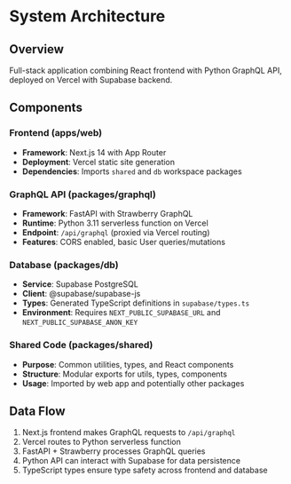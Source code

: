 # System Architecture

## Overview

Full-stack application combining React frontend with Python GraphQL API, deployed on Vercel with Supabase backend.

## Components

### Frontend (apps/web)
- **Framework**: Next.js 14 with App Router
- **Deployment**: Vercel static site generation
- **Dependencies**: Imports `shared` and `db` workspace packages

### GraphQL API (packages/graphql)
- **Framework**: FastAPI with Strawberry GraphQL
- **Runtime**: Python 3.11 serverless function on Vercel
- **Endpoint**: `/api/graphql` (proxied via Vercel routing)
- **Features**: CORS enabled, basic User queries/mutations

### Database (packages/db)
- **Service**: Supabase PostgreSQL
- **Client**: @supabase/supabase-js
- **Types**: Generated TypeScript definitions in `supabase/types.ts`
- **Environment**: Requires `NEXT_PUBLIC_SUPABASE_URL` and `NEXT_PUBLIC_SUPABASE_ANON_KEY`

### Shared Code (packages/shared)
- **Purpose**: Common utilities, types, and React components
- **Structure**: Modular exports for utils, types, components
- **Usage**: Imported by web app and potentially other packages

## Data Flow

1. Next.js frontend makes GraphQL requests to `/api/graphql`
2. Vercel routes to Python serverless function
3. FastAPI + Strawberry processes GraphQL queries
4. Python API can interact with Supabase for data persistence
5. TypeScript types ensure type safety across frontend and database